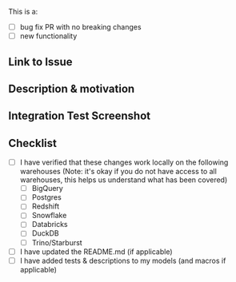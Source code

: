 This is a:
- [ ] bug fix PR with no breaking changes
- [ ] new functionality

## Link to Issue
<!---
Include this section if you are closing an open issue
e.g.
Closes #13
-->


## Description & motivation
<!---
Describe your changes, and why you're making them.
-->

## Integration Test Screenshot
<!---
Screenshot of passing integration tests locally
-->

## Checklist
- [ ] I have verified that these changes work locally on the following warehouses (Note: it's okay if you do not have access to all warehouses, this helps us understand what has been covered)
    - [ ] BigQuery
    - [ ] Postgres
    - [ ] Redshift
    - [ ] Snowflake
    - [ ] Databricks
    - [ ] DuckDB
    - [ ] Trino/Starburst
- [ ] I have updated the README.md (if applicable)
- [ ] I have added tests & descriptions to my models (and macros if applicable)
